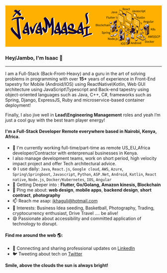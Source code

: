 ![javamaasai banner](https://github.com/javamaasai/javamaasai/blob/master/javamaasai-banner-03.png?raw=true)

### Hey/Jambo, I'm Isaac 👋
---
I am a Full-Stack (Back-Front-Heavy) and a guru in the art of solving problems in programming with over **15+** years of experience in Front-End tapestry for Mobile (Android/IOS) using ReactNative\Kotlin, Web GUI architecture using JavaScript\Typescript and Back-end tapestry using object-oriented languages such as Java, C++, C#, frameworks such as Spring, Django, ExpressJS, Ruby and microservice-based container deployment! 

Finally, I also jive well in **Lead\Engineering Management** roles and yeah I’m just a cool guy with the best team player energy!

#### I'm a Full-Stack Developer Remote everywhere based in Nairobi, Kenya, Africa.

- 🏢 I'm currently working full-time/part-time as remote US_EU_Africa developer/Contractor with enterprenual businesses in Kenya.
- I also manage development teams, work on short period, high velocity impact project and offer Tech architectural advice.
- ⚙️ I use daily: `Java`, `React.js`, `Google cloud`, `AWS`, `Azure`, `Spring\Springboot`, `Javascript`, `Python`, `ASP.Net`, `Android`, `Kotlin`, `React native`, `Node.js`, `Docker/Kubernetes`, `IOS`, `Angular` 
- 🌱 Getting Deeper into : **Flutter, Go/Golang, Amazon kinesis, Blockchain**
- 💬 Ping me about: **web design**, **mobile apps**, **backend design**, **short contract**, **photography**
- 📫 Reach me asap: ikhaguli@hotmail.com
- 💜 Interests: Business Idea seeding, Basketball, Photography, Trading, cryptocurrency enthusiast, Drive Travel .... be alive!
- 😄 Passionate about accessibility and committed application of technology to disrupt.

#### Find me around the web 🌎:
- 💼 Connecting and sharing professional updates on <a href="https://www.linkedin.com/in/isaackhaguli/">LinkedIn</a>
- 🐦 Tweeting about tech on <a href="https://twitter.com/javamaasai">Twitter</a>


**Smile, above the clouds the sun is always bright!**
